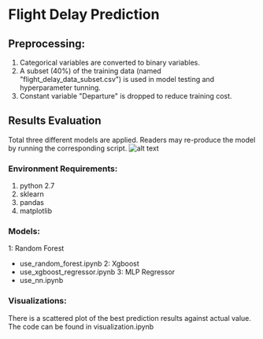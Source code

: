 # Flight Delay Prediction

## Preprocessing:
1. Categorical variables are converted to binary variables.
2. A subset (40%) of the training data (named "flight_delay_data_subset.csv") is used in model testing and hyperparameter tunning.
3. Constant variable "Departure" is dropped to reduce training cost.

## Results Evaluation
Total three different models are applied.
Readers may re-produce the model by running the corresponding script.
![alt text](https://github.com/joannecylam/flight_delay_prediction/prediction_vs_true_value_plot.png)
### Environment Requirements:
1. python 2.7
2. sklearn
3. pandas
4. matplotlib

### Models:
1: Random Forest
 - use_random_forest.ipynb
2: Xgboost
 - use_xgboost_regressor.ipynb
3: MLP Regressor
 - use_nn.ipynb

### Visualizations:
There is a scattered plot of the best prediction results against actual value.
The code can be found in visualization.ipynb